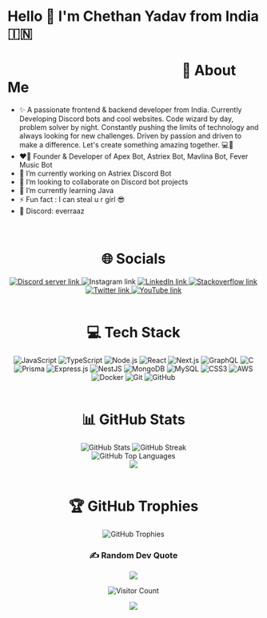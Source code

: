 # Hello 👋 I'm Chethan Yadav from India 🇮🇳
# ⠀⠀⠀⠀⠀⠀⠀⠀⠀⠀⠀⠀⠀⠀⠀⠀⠀💫 About Me
- ✨ A passionate frontend & backend developer from India. Currently Developing Discord bots and cool websites. Code wizard by day, problem solver by night. Constantly pushing the limits of technology and always looking for new challenges. Driven by passion and driven to make a difference. Let's create something amazing together. 💻🚀
- ❤️‍🔥 Founder & Developer of Apex Bot, Astriex Bot, Mavlina Bot, Fever Music Bot
- 🔭 I’m currently working on Astriex Discord Bot
- 👯 I’m looking to collaborate on Discord bot projects
- 🌱 I’m currently learning Java
- ⚡ Fun fact : I can steal u r girl 😎 
- 🐔 Discord: everraaz

<br/>
<h1 align="center">🌐 Socials</h1>

<div align="center">
    <a href="htttps://discord.gg/YVn6nUycHU" target="_blank">
        <img src="https://img.shields.io/badge/Discord-%237289DA.svg?logo=discord&logoColor=white" alt="Discord server link">
    </a>
    <a> 
        <img src="https://img.shields.io/badge/Instagram-%23E4405F.svg?logo=Instagram&logoColor=white" alt="Instagram link">
    </a>
    <a href="https://linkedin.com/in/chethan-yadav" target="_blank">
        <img src="https://img.shields.io/badge/LinkedIn-%230077B5.svg?logo=linkedin&logoColor=white" alt="LinkedIn link">
    </a>
    <a href="https://stackoverflow.com/users/18890241" target="_blank">
        <img src="https://img.shields.io/badge/-Stackoverflow-FE7A16?logo=stack-overflow&logoColor=white" alt="Stackoverflow link">
    </a>
    <a href="https://twitter.com/chethanyadav456" target="_blank">
        <img src="https://img.shields.io/badge/Twitter-%231DA1F2.svg?logo=Twitter&logoColor=white" alt="Twitter link">
    </a>
    <a href="https://youtube.com/c/UCcPqBRJ_8Zqa8x6qRreXBgw" target="_blank">
        <img src="https://img.shields.io/badge/YouTube-%23FF0000.svg?logo=YouTube&logoColor=white" alt="YouTube link">
    </a>
</div>
<br/>

<h1 align="center">💻 Tech Stack</h1>
<div align="center">
    <img src="https://img.shields.io/badge/-JavaScript-black?style=flat-square&logo=javascript" alt="JavaScript">
    <img src="https://img.shields.io/badge/-TypeScript-007ACC?style=flat-square&logo=typescript" alt="TypeScript">
    <img src="https://img.shields.io/badge/-Nodejs-black?style=flat-square&logo=Node.js" alt="Node.js">
    <img src="https://img.shields.io/badge/-React-black?style=flat-square&logo=react" alt="React">
    <img src="https://img.shields.io/badge/-Next.js-black?style=flat-square&logo=next.js" alt="Next.js">
    <img src="https://img.shields.io/badge/-GraphQL-E10098?style=flat-square&logo=graphql" alt="GraphQL">
    <img src="https://img.shields.io/badge/C-311C87?style=flat-square&logo=C" alt="C">
    <img src="https://img.shields.io/badge/-Prisma-2D3748?style=flat-square&logo=prisma" alt="Prisma">
    <img src="https://img.shields.io/badge/-Express.js-787878?style=flat-square&logo=express" alt="Express.js">
    <img src="https://img.shields.io/badge/-html5-black?style=flat-square&logo=html5" alt="NestJS">
    <img src="https://img.shields.io/badge/-MongoDB-black?style=flat-square&logo=mongodb" alt="MongoDB">
    <img src="https://img.shields.io/badge/-MySQL-black?style=flat-square&logo=mysql" alt="MySQL">
    <img src="https://img.shields.io/badge/-CSS3-blue?style=flat-square&logo=css3" alt="CSS3">
    <img src="https://img.shields.io/badge/-aws-black?style=flat-square&logo=amazon" alt="AWS">
    <img src="https://img.shields.io/badge/-Docker-black?style=flat-square&logo=docker" alt="Docker">
    <img src="https://img.shields.io/badge/-Git-black?style=flat-square&logo=git" alt="Git">
    <img src="https://img.shields.io/badge/-GitHub-181717?style=flat-square&logo=github" alt="GitHub">
    </div>
    <br/>

<h1 align="center">📊 GitHub Stats</h1>
<div align="center">
    <img src="https://github.chethanyadav.xyz/api/?username=chethanyadav456&theme=merko&hide_border=false&include_all_commits=true&count_private=true&rank_icon=github&show_icons=true&show=reviews,discussions_started,discussions_answered,prs_merged,prs_merged_percentage" alt="GitHub Stats">
    <img src="https://github-readme-streak-stats.herokuapp.com/?user=chethanyadav456&theme=merko&hide_border=false" alt="GitHub Streak"> <br>
    <img src="https://github.chethanyadav.xyz/api/top-langs/?username=chethanyadav456&theme=merko&hide_border=false&include_all_commits=true&count_private=true&layout=compact" alt="GitHub Top Languages"> <br>
    <img src="https://github.chethanyadav.xyz/api/wakatime?username=chethanyadav456&theme=merko&layot=compact">
</div>
<br/>

<h1 align="center">🏆 GitHub Trophies</h1>

<div align="center">
    <img src="https://github-profile-trophy.vercel.app/?username=chethanyadav456&theme=juicyfresh&no-bg=true&no-frame=true&column=7" alt="GitHub Trophies">

### ✍️ Random Dev Quote
![](https://quotes-github-readme.vercel.app/api?type=horizontal&theme=merko)

![Visitor Count](https://profile-counter.glitch.me/chethanyadav456/count.svg)

<img src="https://github.com/chethanyadav456/chethanyadav456/assets/46392684/56bc1e91-4b24-4ed9-ba3e-77f08f1af9d8">
